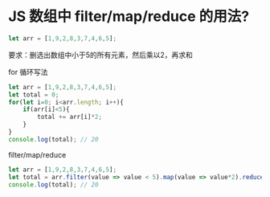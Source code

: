 # JS 数组中 filter/map/reduce 的用法?

```js
let arr = [1,9,2,8,3,7,4,6,5];
```

要求：删选出数组中小于5的所有元素，然后乘以2，再求和

for 循环写法

```js
let arr = [1,9,2,8,3,7,4,6,5];
let total = 0;
for(let i=0; i<arr.length; i++){
    if(arr[i]<5){
        total += arr[i]*2;
    }
}
console.log(total); // 20
```

filter/map/reduce

```js
let arr = [1,9,2,8,3,7,4,6,5];
let total = arr.filter(value => value < 5).map(value => value*2).reduce((prev,curv) => prev + curv,0)
console.log(total); // 20
```